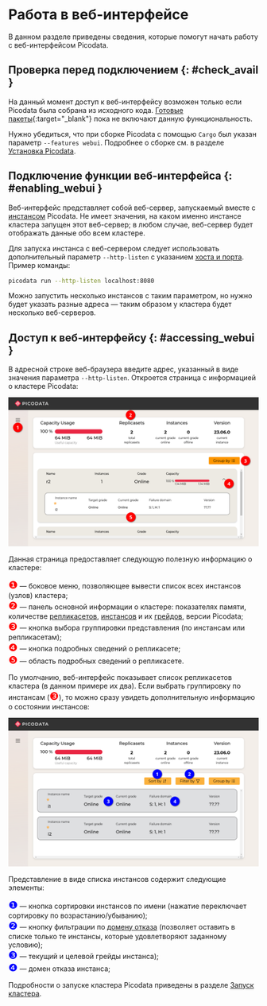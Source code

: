# Работа в веб-интерфейсе

В данном разделе приведены сведения, которые помогут начать работу с
веб-интерфейсом Picodata.

## Проверка перед подключением {: #check_avail }

На данный момент доступ к веб-интерфейсу возможен только если Picodata
была собрана из исходного кода. [Готовые
пакеты](https://picodata.io/download){:target="_blank"} пока не включают
данную функциональность.

Нужно убедиться, что при сборке Picodata c помощью `Cargo` был указан
параметр `--features webui`. Подробнее о сборке см. в разделе [Установка
Picodata](install.md).

## Подключение функции веб-интерфейса {: #enabling_webui }

Веб-интерфейс представляет собой веб-сервер, запускаемый вместе с
[инстансом](../overview/glossary.md#instance) Picodata. Не имеет значения, на каком
именно инстансе кластера запущен этот веб-сервер; в любом случае,
веб-сервер будет отображать данные обо всем кластере.

Для запуска инстанса с веб-сервером следует использовать дополнительный
параметр `--http-listen` с указанием [хоста и
порта](../reference/cli.md#run_http_listen). Пример команды:

```bash
picodata run --http-listen localhost:8080
```

Можно запустить несколько инстансов с таким параметром, но нужно будет
указать разные адреса — таким образом у кластера будет несколько
веб-серверов.

## Доступ к веб-интерфейсу {: #accessing_webui }

В адресной строке веб-браузера введите адрес, указанный в виде значения
параметра `--http-listen`. Откроется страница с информацией о кластере
Picodata:

![webui-main](../images/webui-main.png)

Данная страница предоставляет следующую полезную информацию о кластере:

<span style="color:red;font-size:150%">❶</span> — боковое меню,
позволяющее вывести список всех инстансов (узлов) кластера;<br>
<span style="color:red;font-size:150%">❷</span> — панель основной
информации о кластере: показателях памяти, количестве
[репликасетов](../overview/glossary.md#replicaset), [инстансов](../overview/glossary.md#instance) и их [грейдов](../overview/glossary.md#grade), версии
Picodata;<br>
<span style="color:red;font-size:150%">❸</span> — кнопка выбора
группировки представления (по инстансам или репликасетам);<br>
<span style="color:red;font-size:150%">❹</span> — кнопка подробных
сведений о репликасете;<br>
<span style="color:red;font-size:150%">❺</span> — область подробных
сведений о репликасете.

По умолчанию, веб-интерфейс показывает список репликасетов кластера (в
данном примере их два). Если выбрать группировку по инстансам (<span
style="color:red;font-size:150%">❸</span>), то можно сразу увидеть
дополнительную информацию о состоянии инстансов:

![webui-instances](../images/webui-instances.png)

Представление в виде списка инстансов содержит следующие элементы:

<span style="color:blue;font-size:150%">❶</span> — кнопка сортировки
инстансов по имени (нажатие переключает сортировку по
возрастанию/убыванию);<br>
<span style="color:blue;font-size:150%">❷</span> — кнопку фильтрации по
[домену отказа](../overview/glossary.md#failure_domain) (позволяет оставить в списке
только те инстансы, которые удовлетворяют заданному условию);<br>
<span style="color:blue;font-size:150%">❸</span> — текущий и целевой
грейды инстанса);<br>
<span style="color:blue;font-size:150%">❹</span> — домен
отказа инстанса;<br>

Подробности о запуске кластера Picodata приведены в разделе [Запуск
кластера](deploy.md).
